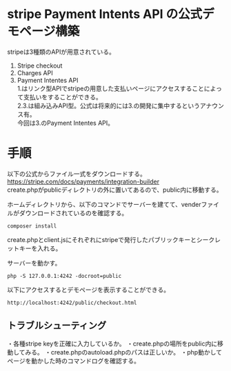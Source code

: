 # stripe Payment Intents API の公式デモページ構築
stripeは3種類のAPIが用意されている。  
1. Stripe checkout  
2. Charges API  
3. Payment Intentes API  
1.はリンク型APIでstripeの用意した支払いページにアクセスすることによって支払いをすることができる。  
2.3.は組み込みAPI型。公式は将来的には3.の開発に集中するというアナウンス有。  
今回は3.のPayment Intentes API。  

# 手順
以下の公式からファイル一式をダウンロードする。  
https://stripe.com/docs/payments/integration-builder  
create.phpがpublicディレクトリの外に置いてあるので、public内に移動する。  

ホームディレクトリから、以下のコマンドでサーバーを建てて、venderファイルがダウンロードされているのを確認する。
```
composer install
```
create.phpとclient.jsにそれぞれにstripeで発行したパブリックキーとシークレットキーを入れる。  

サーバーを動かす。
```
php -S 127.0.0.1:4242 -docroot=public
```
以下にアクセスするとデモページを表示することができる。
```
http://localhost:4242/public/checkout.html
```

## トラブルシューティング
・各種stripe keyを正確に入力しているか。
・create.phpの場所をpublic内に移動してみる。
・create.phpのautoload.phpのパスは正しいか。
・php動かしてページを動かした時のコマンドログを確認する。
